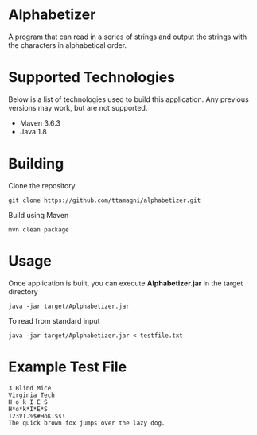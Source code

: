 # Alphabetizer
A program that can read in a series of strings and output the strings with the characters in alphabetical order.

# Supported Technologies 
Below is a list of technologies used to build this application. Any previous versions may work, but are not supported.

- Maven 3.6.3
- Java 1.8

# Building
Clone the repository
```
git clone https://github.com/ttamagni/alphabetizer.git
```

Build using Maven
```
mvn clean package
```

# Usage 
Once application is built, you can execute **Alphabetizer.jar** in the target directory 
```
java -jar target/Aplphabetizer.jar
```

To read from standard input
```
java -jar target/Aplphabetizer.jar < testfile.txt
```

# Example Test File 
```
3 Blind Mice
Virginia Tech
H o k I E S
H*o*k*I*E*S
123VT.%$#HoKI$s!
The quick brown fox jumps over the lazy dog.
```




